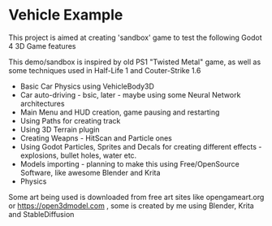 
# Vehicle Example

This project is aimed at creating 'sandbox' game to test the following Godot 4 3D Game features

This demo/sandbox is inspired by old PS1 "Twisted Metal" game, as well as some techniques used in Half-Life 1 and Couter-Strike 1.6

* Basic Car Physics using VehicleBody3D
* Car auto-driving - bsic, later - maybe using some Neural Network architectures
* Main Menu and HUD creation, game pausing and restarting
* Using Paths for creating track
* Using 3D Terrain plugin
* Creating Weapns - HitScan and Particle ones
* Using Godot Particles, Sprites and Decals for creating different effects - explosions, bullet holes, water etc.
* Models importing - planning to make this using Free/OpenSource Software, like awesome Blender and Krita
* Physics

Some art being used is downloaded from free art sites like opengameart.org or https://open3dmodel.com , some is created by me using Blender, Krita and StableDiffusion

